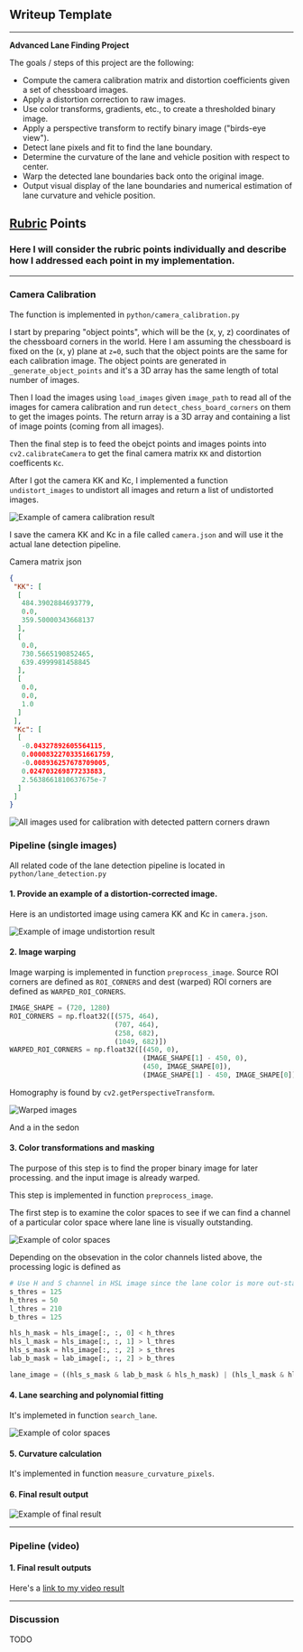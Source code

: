 ## Writeup Template

---

**Advanced Lane Finding Project**

The goals / steps of this project are the following:

* Compute the camera calibration matrix and distortion coefficients given a set of chessboard images.
* Apply a distortion correction to raw images.
* Use color transforms, gradients, etc., to create a thresholded binary image.
* Apply a perspective transform to rectify binary image ("birds-eye view").
* Detect lane pixels and fit to find the lane boundary.
* Determine the curvature of the lane and vehicle position with respect to center.
* Warp the detected lane boundaries back onto the original image.
* Output visual display of the lane boundaries and numerical estimation of lane curvature and vehicle position.
## [Rubric](https://review.udacity.com/#!/rubrics/571/view) Points

### Here I will consider the rubric points individually and describe how I addressed each point in my implementation.

---

### Camera Calibration

The function is implemented in `python/camera_calibration.py`

I start by preparing "object points", which will be the (x, y, z) coordinates of the chessboard corners in the world. Here I am assuming the chessboard is fixed on the (x, y) plane at `z=0`, such that the object points are the same for each calibration image. The object points are generated in `_generate_object_points` and it's a 3D array has the same length of total number of images.

Then I load the images using `load_images` given `image_path` to read all of the images for camera calibration and run `detect_chess_board_corners` on them to get the images points. The return array is a 3D array and containing a list of image points (coming from all images).

Then the final step is to feed the obejct points and images points into `cv2.calibrateCamera` to get the final camera matrix `KK` and distortion coefficents `Kc`.

After I got the camera KK and Kc, I implemented a function `undistort_images` to undistort all images and return a list of undistorted images.

![Example of camera calibration result](https://github.com/kunlin596/CarND-Data/blob/master/P2-advanced-lane-lines/outputs/camera_calibration_example.jpg)

I save the camera KK and Kc in a file called `camera.json` and will use it the actual lane detection pipeline.

Camera matrix json
```json
{
 "KK": [
  [
   484.3902884693779,
   0.0,
   359.50000343668137
  ],
  [
   0.0,
   730.5665190852465,
   639.4999981458845
  ],
  [
   0.0,
   0.0,
   1.0
  ]
 ],
 "Kc": [
  [
   -0.04327892605564115,
   0.00008322703351661759,
   -0.008936257678709005,
   0.024703269877233883,
   2.5638661810637675e-7
  ]
 ]
}
```

![All images used for calibration with detected pattern corners drawn](https://github.com/kunlin596/CarND-Data/blob/master/P2-advanced-lane-lines/outputs/undistort_images_with_detected_corners.jpg)


### Pipeline (single images)

All related code of the lane detection pipeline is located in `python/lane_detection.py`

#### 1. Provide an example of a distortion-corrected image.

Here is an undistorted image using camera KK and Kc in `camera.json`.

![Example of image undistortion result](https://github.com/kunlin596/CarND-Data/blob/master/P2-advanced-lane-lines/outputs/camera_calibration_example_2.jpg)


#### 2. Image warping

Image warping is implemented in function `preprocess_image`. Source ROI corners are defined as `ROI_CORNERS` and dest (warped) ROI corners are defined as `WARPED_ROI_CORNERS`.

```py
IMAGE_SHAPE = (720, 1280)
ROI_CORNERS = np.float32([(575, 464),
                          (707, 464),
                          (258, 682),
                          (1049, 682)])
WARPED_ROI_CORNERS = np.float32([(450, 0),
                                 (IMAGE_SHAPE[1] - 450, 0),
                                 (450, IMAGE_SHAPE[0]),
                                 (IMAGE_SHAPE[1] - 450, IMAGE_SHAPE[0])])
```

Homography is found by `cv2.getPerspectiveTransform`.

![Warped images](https://github.com/kunlin596/CarND-Data/blob/master/P2-advanced-lane-lines/outputs/straight_lines1_edge_images.jpg)

And a in the sedon

#### 3. Color transformations and masking
The purpose of this step is to find the proper binary image for later processing. and the input image is already warped.

This step is implemented in function `preprocess_image`.

The first step is to examine the color spaces to see if we can find a channel of a particular color space where lane line is visually outstanding.

![Example of color spaces](https://github.com/kunlin596/CarND-Data/blob/master/P2-advanced-lane-lines/outputs/straight_lines1_color_transform_comparison.jpg)

Depending on the obsevation in the color channels listed above, the processing logic is defined as

```py
# Use H and S channel in HSL image since the lane color is more out-standing than others
s_thres = 125
h_thres = 50
l_thres = 210
b_thres = 125

hls_h_mask = hls_image[:, :, 0] < h_thres
hls_l_mask = hls_image[:, :, 1] > l_thres
hls_s_mask = hls_image[:, :, 2] > s_thres
lab_b_mask = lab_image[:, :, 2] > b_thres

lane_image = ((hls_s_mask & lab_b_mask & hls_h_mask) | (hls_l_mask & hls_h_mask)).astype(np.uint8) * 255
```

#### 4. Lane searching and polynomial fitting

It's implemeted in function `search_lane`.

![Example of color spaces](https://github.com/kunlin596/CarND-Data/blob/master/P2-advanced-lane-lines/outputs/straight_lines1_lane_searching.jpg)

#### 5. Curvature calculation

It's implemented in function `measure_curvature_pixels`.

#### 6. Final result output

![Example of final result](https://github.com/kunlin596/CarND-Data/blob/master/P2-advanced-lane-lines/outputs/straight_lines1_result.jpg)

---

### Pipeline (video)

#### 1. Final result outputs

Here's a [link to my video result](https://github.com/kunlin596/CarND-Data/blob/master/P2-advanced-lane-lines/outputs/project_video.mp4)

---

### Discussion

TODO